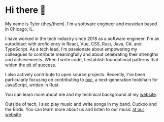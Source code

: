 # Hi there 👋

My name is Tyler (they/them). I'm a software engineer and musician based in Chicago, IL.

I have worked in the tech industry since 2018 as a software engineer. I'm an autodidact with proficiency in React, Vue, CSS, Rust, Java, C#, and TypeScript. As a tech lead, I'm passionate about empowering my colleagues to contribute meaningfully and about celebrating their strengths and achievements. When I write code, I establish foundational patterns that widen the [pit of success](https://blog.codinghorror.com/falling-into-the-pit-of-success).

I also actively contribute to open source projects. Recently, I've been particularly focusing on contributing to [oxc](https://github.com/oxc-project), a next-generation toolchain for JavaScript, written in Rust.

You can learn more about me and my technical background at my [website](https://www.tylerearls.com).

Outside of tech, I also play music and write songs in my band, Cuckoo and the Birds. You can learn more about us and listen to our music [at our website](https://www.cuckooandthebirds.com).

